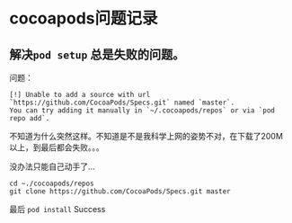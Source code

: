 # cocoapods问题记录

## 解决`pod setup` 总是失败的问题。

问题：
```
[!] Unable to add a source with url `https://github.com/CocoaPods/Specs.git` named `master`.  
You can try adding it manually in `~/.cocoapods/repos` or via `pod repo add`.  
```
不知道为什么突然这样。不知道是不是我科学上网的姿势不对，在下载了200M 以上，到最后都会失败。。。

没办法只能自己动手了...

```
cd ~./cocoapods/repos
git clone https://github.com/CocoaPods/Specs.git master 
```

最后 `pod install` Success
